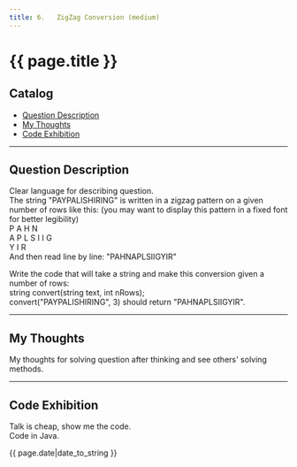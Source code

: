 ```yaml
---
title: 6.	ZigZag Conversion (medium)     
---
```


# {{ page.title }}

## Catalog
+ [Question Description](#partI)
+ [My Thoughts](#partII)
+ [Code Exhibition](#partIII)

----------------------------------

## Question Description
Clear language for describing question.    
The string "PAYPALISHIRING" is written in a zigzag pattern on a given number of rows like this: (you may want to display this pattern in a fixed font for better legibility)     
P   A   H   N   
A P L S I I G   
Y   I   R   
And then read line by line: "PAHNAPLSIIGYIR"      

Write the code that will take a string and make this conversion given a number of rows:    
string convert(string text, int nRows);    
convert("PAYPALISHIRING", 3) should return "PAHNAPLSIIGYIR".      


----------------------------------

## My Thoughts
My thoughts for solving question after thinking and see others' solving methods.    



----------------------------------

## Code Exhibition
Talk is cheap, show me the code.   
Code in Java.    




{{ page.date|date_to_string }}
